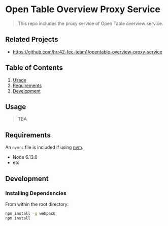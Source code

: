 # Open Table Overview Proxy Service

> This repo includes the proxy service of Open Table overview service.

## Related Projects

  - https://github.com/hrr42-fec-team1/opentable-overview-proxy-service

## Table of Contents

1. [Usage](#Usage)
2. [Requirements](#requirements)
3. [Development](#development)

## Usage

> TBA

## Requirements

An `nvmrc` file is included if using [nvm](https://github.com/creationix/nvm).

- Node 6.13.0
- etc

## Development

### Installing Dependencies

From within the root directory:

```sh
npm install -g webpack
npm install
```

